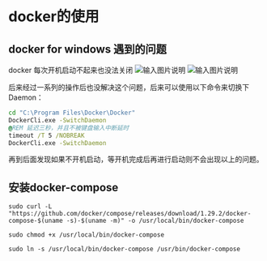 # docker的使用

## docker for windows 遇到的问题

docker 每次开机启动不起来也没法关闭
![输入图片说明](https://images.gitee.com/uploads/images/2021/0531/091523_5fe64ef0_1548957.png "屏幕截图.png")
![输入图片说明](https://images.gitee.com/uploads/images/2021/0531/091441_e295326f_1548957.png "屏幕截图.png")

后来经过一系列的操作后也没解决这个问题，后来可以使用以下命令来切换下 Daemon：

```bat
cd "C:\Program Files\Docker\Docker"
DockerCli.exe -SwitchDaemon
@REM 延迟三秒，并且不被键盘输入中断延时
timeout /T 5 /NOBREAK
DockerCli.exe -SwitchDaemon
```

再到后面发现如果不开机启动，等开机完成后再进行启动则不会出现以上的问题。

## 安装docker-compose

```shell
sudo curl -L "https://github.com/docker/compose/releases/download/1.29.2/docker-compose-$(uname -s)-$(uname -m)" -o /usr/local/bin/docker-compose

sudo chmod +x /usr/local/bin/docker-compose

sudo ln -s /usr/local/bin/docker-compose /usr/bin/docker-compose
```
